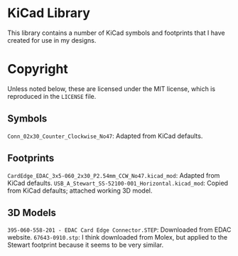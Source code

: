 # KiCad Library

This library contains a number of KiCad symbols and footprints that I have created for use in my designs.

# Copyright

Unless noted below, these are licensed under the MIT license, which is reproduced in the `LICENSE` file.

## Symbols

`Conn_02x30_Counter_Clockwise_No47`: Adapted from KiCad defaults.

## Footprints

`CardEdge_EDAC_3x5-060_2x30_P2.54mm_CCW_No47.kicad_mod`: Adapted from KiCad defaults.
`USB_A_Stewart_SS-52100-001_Horizontal.kicad_mod`: Copied from KiCad defaults; attached working 3D model.

## 3D Models

`395-060-558-201 - EDAC Card Edge Connector.STEP`: Downloaded from EDAC website.
`67643-0910.stp`: I think downloaded from Molex, but applied to the Stewart footprint because it seems to be very similar.
